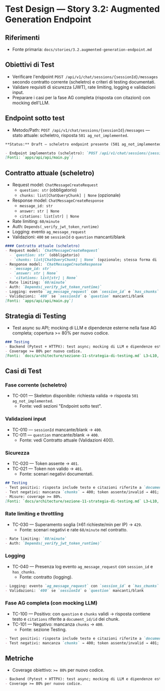 # Test Design — Story 3.2: Augmented Generation Endpoint

## Riferimenti
- Fonte primaria: `docs/stories/3.2.augmented-generation-endpoint.md`

## Obiettivi di Test
- Verificare l'endpoint `POST /api/v1/chat/sessions/{sessionId}/messages` secondo contratto corrente (scheletro) e criteri di testing documentati.
- Validare requisiti di sicurezza (JWT), rate limiting, logging e validazioni input.
- Preparare i casi per la fase AG completa (risposta con citazioni) con mocking dell'LLM.

## Endpoint sotto test
- Metodo/Path: `POST /api/v1/chat/sessions/{sessionId}/messages` — stato attuale: scheletro, risposta `501 ag_not_implemented`.

```3:3:docs/stories/3.2.augmented-generation-endpoint.md
**Status:** Draft — scheletro endpoint presente (501 ag_not_implemented)
```
```37:38:docs/stories/3.2.augmented-generation-endpoint.md
- Endpoint implementato (scheletro): `POST /api/v1/chat/sessions/{sessionId}/messages` — attualmente ritorna `501 ag_not_implemented`.
[Fonti: `apps/api/api/main.py`]
```

## Contratto attuale (scheletro)
- Request model: `ChatMessageCreateRequest`
  - `question: str` (obbligatorio)
  - `chunks: list[ChatQueryChunk] | None` (opzionale)
- Response model: `ChatMessageCreateResponse`
  - `message_id: str`
  - `answer: str | None`
  - `citations: list[str] | None`
- Rate limiting: `60/minute`
- Auth: `Depends(_verify_jwt_token_runtime)`
- Logging: evento `ag_message_request`
- Validazioni: `400` se `sessionId` o `question` mancanti/blank

```40:52:docs/stories/3.2.augmented-generation-endpoint.md
#### Contratto attuale (scheletro)
- Request model: `ChatMessageCreateRequest`
  - `question: str` (obbligatorio)
  - `chunks: list[ChatQueryChunk] | None` (opzionale; stessa forma di `ChatQueryResponse.chunks`)
- Response model: `ChatMessageCreateResponse`
  - `message_id: str`
  - `answer: str | None`
  - `citations: list[str] | None`
- Rate limiting: `60/minute`
- Auth: `Depends(_verify_jwt_token_runtime)`
- Logging: evento `ag_message_request` con `session_id` e `has_chunks`
- Validazioni: `400` se `sessionId` o `question` mancanti/blank
[Fonti: `apps/api/api/main.py`]
```

## Strategia di Testing
- Test async su API; mocking di LLM e dipendenze esterne nella fase AG completa; copertura >= 80% per nuovo codice.

```127:130:docs/stories/3.2.augmented-generation-endpoint.md
### Testing
- Backend (Pytest + HTTPX): test async; mocking di LLM e dipendenze esterne; scenari positivi/negativi; verificare che le citazioni siano presenti in output.
- Coverage >= 80% per nuovo codice.
[Fonti: `docs/architecture/sezione-11-strategia-di-testing.md` L3–L10, L33–L37]
```

## Casi di Test

### Fase corrente (scheletro)
- TC-001 — Skeleton disponibile: richiesta valida → risposta `501 ag_not_implemented`.
  - Fonte: vedi sezioni "Endpoint sotto test".

### Validazioni input
- TC-010 — `sessionId` mancante/blank → `400`.
- TC-011 — `question` mancante/blank → `400`.
  - Fonte: vedi Contratto attuale (Validazioni 400).

### Sicurezza
- TC-020 — Token assente → `401`.
- TC-021 — Token non valido → `401`.
  - Fonte: scenari negativi documentati.

```146:150:docs/stories/3.2.augmented-generation-endpoint.md
## Testing
- Test positivi: risposta include testo e citazioni riferite a `document_id/id` dei chunk di input.
- Test negativi: mancanza `chunks` → 400; token assente/invalid → 401; throttling → 429.
- Misure: coverage >= 80%.
[Fonti: `docs/architecture/sezione-11-strategia-di-testing.md` L3–L10, L33–L37]
```

### Rate limiting e throttling
- TC-030 — Superamento soglia (≥61 richieste/min per IP) → `429`.
  - Fonte: scenari negativi e rate `60/minute` nel contratto.

```48:49:docs/stories/3.2.augmented-generation-endpoint.md
- Rate limiting: `60/minute`
- Auth: `Depends(_verify_jwt_token_runtime)`
```

### Logging
- TC-040 — Presenza log evento `ag_message_request` con `session_id` e `has_chunks`.
  - Fonte: contratto (logging).

```50:51:docs/stories/3.2.augmented-generation-endpoint.md
- Logging: evento `ag_message_request` con `session_id` e `has_chunks`
- Validazioni: `400` se `sessionId` o `question` mancanti/blank
```

### Fase AG completa (con mocking LLM)
- TC-100 — Positivo: con `question` e `chunks` validi → risposta contiene testo e `citations` riferite a `document_id/id` dei chunk.
- TC-101 — Negativo: mancanza `chunks` → `400`.
  - Fonte: sezione Testing.

```146:149:docs/stories/3.2.augmented-generation-endpoint.md
- Test positivi: risposta include testo e citazioni riferite a `document_id/id` dei chunk di input.
- Test negativi: mancanza `chunks` → 400; token assente/invalid → 401; throttling → 429.
```

## Metriche
- Coverage obiettivo: `>= 80%` per nuovo codice.

```127:130:docs/stories/3.2.augmented-generation-endpoint.md
- Backend (Pytest + HTTPX): test async; mocking di LLM e dipendenze esterne; scenari positivi/negativi; verificare che le citazioni siano presenti in output.
- Coverage >= 80% per nuovo codice.
```
